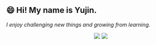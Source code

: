 
## 😄 Hi! My name is Yujin.
_I enjoy challenging new things and growing from learning._

<p align="center">
  <img src ="https://github-readme-stats.vercel.app/api?username=Ujaa&show_icons=true&count_private=true&theme=graywhite&hide_border=true&bg_color=00000000&hide_rank=true">
  <img src ="https://github-readme-streak-stats.herokuapp.com/?user=Ujaa&theme=graywhite&hide_border=true&background=FFFFFF00&hide_total_contributions=true">
</p>
